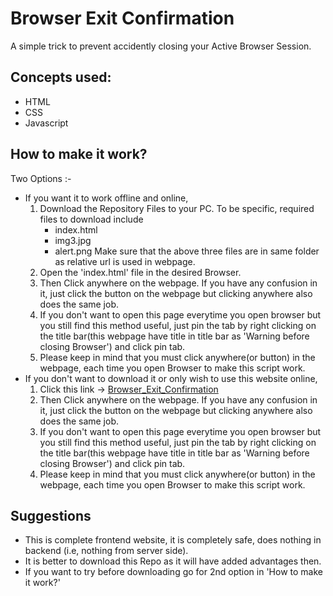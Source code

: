 # Browser Exit Confirmation
A simple trick to prevent accidently closing your Active Browser Session.
## Concepts used: 
* HTML
* CSS
* Javascript
## How to make it work?
Two Options :-
* If you want it to work offline and online,
    1. Download the Repository Files to your PC. To be specific, required files to download include
        * index.html
        * img3.jpg
        * alert.png
    Make sure that the above three files are in same folder as relative url is used in webpage.
    1. Open the 'index.html' file in the desired Browser.
    1. Then Click anywhere on the  webpage. If you have any confusion in it, just click the button on the webpage but clicking anywhere also does the same job.
    1. If you don't want to open this page everytime you open browser but you still find this method useful, just pin the tab by right clicking on the title bar(this webpage have title in title bar as 'Warning before closing Browser') and click pin tab.
    1. Please keep in mind that you must click anywhere(or button) in the webpage, each time you open Browser to make this script work.
* If you don't want to download it or only wish to use this website online,
    1. Click this link -> [Browser_Exit_Confirmation](https://christo070.github.io/Browser_Exit_Confirmation/)
    1. Then Click anywhere on the  webpage. If you have any confusion in it, just click the button on the webpage but clicking anywhere also does the same job.
    1. If you don't want to open this page everytime you open browser but you still find this method useful, just pin the tab by right clicking on the title bar(this webpage have title in title bar as 'Warning before closing Browser') and click pin tab.
    1. Please keep in mind that you must click anywhere(or button) in the webpage, each time you open Browser to make this script work.
    
## Suggestions
* This is complete frontend website, it is completely safe, does nothing in backend (i.e, nothing from server side).
* It is better to download this Repo as it will have added advantages then.
* If you want to try before downloading go for 2nd option in 'How to make it work?'
